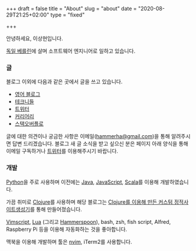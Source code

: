 +++
draft = false
title = "About"
slug = "about"
date = "2020-08-29T21:25+02:00"
type = "fixed"

+++

안녕하세요, 이상현입니다.

[독일 베를린](https://iamsang.com/blog/2017/10/30/berlin-over-silicon-valley/)에 살며 소프트웨어 엔지니어로 일하고 있습니다.

### 글

블로그 이외에 다음과 같은 곳에서 글을 쓰고 있습니다.
* [영어 블로그](https://iamsang.com/en/)
* [테크니들](http://techneedle.com/archives/author/sanghyun)
* [트위터](https://twitter.com/sangdolha)
* [커리어리](https://careerly.co.kr/profiles/414463)
* [스택오버플로](https://stackoverflow.com/users/524588/sanghyun-lee)

글에 대한 의견이나 궁금한 사항은 이메일(hammerha@gmail.com)을 통해 알려주시면 답변 드리겠습니다. 블로그 새 글 소식을 받고 싶으신 분은 페이지 아래 양식을 통해 이메일 구독하거나 [트위터](https://twitter.com/sangdolha)를 이용해주시기 바랍니다.

### 개발

[Python](https://github.com/Sangdol/python-test-driven-learning)을 주로 사용하며 이전에는 [Java](https://github.com/Sangdol/java-test-driven-learning), [JavaScript](https://github.com/Sangdol/node-test-driven-learning), [Scala](https://github.com/Sangdol/scala-test-driven-learning)를 이용해 개발하였습니다.

가끔 취미로 [Clojure](https://github.com/Sangdol/clojure-test-driven-learning)를 사용하며 해당 블로그는 [Clojure를 이용해 만든 커스텀 정적사이트생성기](https://iamsang.com/blog/2020/10/10/custom-static-site-generator/)를 통해 만들어졌습니다.

[Vimscript](https://github.com/Sangdol/vimscript-test-driven-learning), [Lua](https://github.com/Sangdol/lua-test-driven-learning) (그리고 [Hammerspoon](https://github.com/Sangdol/hammerspoon-config)), bash, zsh, fish script, Alfred, Raspberry Pi 등을 이용해 자동화하는 것을 좋아합니다.

맥북을 이용해 개발하며 툴은 [nvim](https://github.com/Sangdol/vimrc), iTerm2를 사용합니다.
